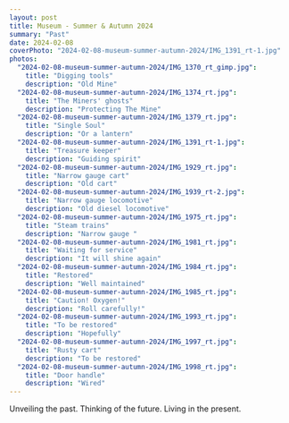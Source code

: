 ```yaml
---
layout: post
title: Museum - Summer & Autumn 2024
summary: "Past"
date: 2024-02-08
coverPhoto: "2024-02-08-museum-summer-autumn-2024/IMG_1391_rt-1.jpg"
photos:
  "2024-02-08-museum-summer-autumn-2024/IMG_1370_rt_gimp.jpg":
    title: "Digging tools"
    description: "Old Mine"
  "2024-02-08-museum-summer-autumn-2024/IMG_1374_rt.jpg":
    title: "The Miners' ghosts"
    description: "Protecting The Mine"
  "2024-02-08-museum-summer-autumn-2024/IMG_1379_rt.jpg":
    title: "Single Soul"
    description: "Or a lantern"
  "2024-02-08-museum-summer-autumn-2024/IMG_1391_rt-1.jpg":
    title: "Treasure keeper"
    description: "Guiding spirit"
  "2024-02-08-museum-summer-autumn-2024/IMG_1929_rt.jpg":
    title: "Narrow gauge cart"
    description: "Old cart"
  "2024-02-08-museum-summer-autumn-2024/IMG_1939_rt-2.jpg":
    title: "Narrow gauge locomotive"
    description: "Old diesel locomotive"
  "2024-02-08-museum-summer-autumn-2024/IMG_1975_rt.jpg":
    title: "Steam trains"
    description: "Narrow gauge "
  "2024-02-08-museum-summer-autumn-2024/IMG_1981_rt.jpg":
    title: "Waiting for service"
    description: "It will shine again"
  "2024-02-08-museum-summer-autumn-2024/IMG_1984_rt.jpg":
    title: "Restored"
    description: "Well maintained"
  "2024-02-08-museum-summer-autumn-2024/IMG_1985_rt.jpg":
    title: "Caution! Oxygen!"
    description: "Roll carefully!"
  "2024-02-08-museum-summer-autumn-2024/IMG_1993_rt.jpg":
    title: "To be restored"
    description: "Hopefully"
  "2024-02-08-museum-summer-autumn-2024/IMG_1997_rt.jpg":
    title: "Rusty cart"
    description: "To be restored"
  "2024-02-08-museum-summer-autumn-2024/IMG_1998_rt.jpg":
    title: "Door handle"
    description: "Wired"
---
```


Unveiling the past. Thinking of the future. Living in the present.
